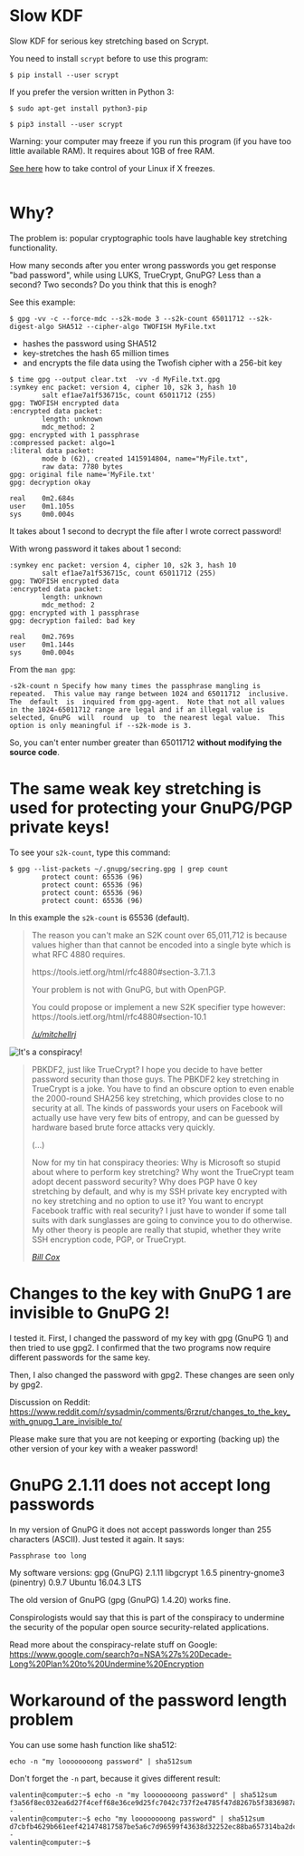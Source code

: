 Slow KDF
========

Slow KDF for serious key stretching based on Scrypt.

You need to install `scrypt` before to use this program:
```
$ pip install --user scrypt
```

If you prefer the version written in Python 3:

```
$ sudo apt-get install python3-pip
```

```
$ pip3 install --user scrypt
```
Warning: your computer may freeze if you run this program (if you have too little available RAM). It requires about 1GB of free RAM.

<a href="http://en.wikipedia.org/wiki/Magic_SysRq_key" target="_blank">See here</a> how to take control of your Linux if X freezes.

<img src="http://i.imgur.com/qdpSWw4.png" alt="" />

Why?
====

The problem is: popular cryptographic tools have laughable key stretching functionality.

How many seconds after you enter wrong passwords you get response "bad password", while using LUKS, TrueCrypt, GnuPG? Less than a second? Two seconds? Do you think that this is enogh?

See this example:

```$ gpg -vv -c --force-mdc --s2k-mode 3 --s2k-count 65011712 --s2k-digest-algo SHA512 --cipher-algo TWOFISH MyFile.txt```

* hashes the password using SHA512
* key-stretches the hash 65 million times
* and encrypts the file data using the Twofish cipher with a 256-bit key

```
$ time gpg --output clear.txt  -vv -d MyFile.txt.gpg
:symkey enc packet: version 4, cipher 10, s2k 3, hash 10
        salt ef1ae7a1f536715c, count 65011712 (255)
gpg: TWOFISH encrypted data
:encrypted data packet:
        length: unknown
        mdc_method: 2
gpg: encrypted with 1 passphrase
:compressed packet: algo=1
:literal data packet:
        mode b (62), created 1415914804, name="MyFile.txt",
        raw data: 7780 bytes
gpg: original file name='MyFile.txt'
gpg: decryption okay

real    0m2.684s
user    0m1.105s
sys     0m0.004s
```

It takes about 1 second to decrypt the file after I wrote correct password!

With wrong password it takes about 1 second:

```
:symkey enc packet: version 4, cipher 10, s2k 3, hash 10
        salt ef1ae7a1f536715c, count 65011712 (255)
gpg: TWOFISH encrypted data
:encrypted data packet:
        length: unknown
        mdc_method: 2
gpg: encrypted with 1 passphrase
gpg: decryption failed: bad key

real    0m2.769s
user    0m1.144s
sys     0m0.004s
```

From the `man gpg`:

``
 -s2k-count n
    Specify how many times the passphrase mangling is repeated.  This value may range between 1024 and
    65011712  inclusive.   The  default  is  inquired from gpg-agent.  Note that not all values in the
    1024-65011712 range are legal and if an illegal value is selected, GnuPG  will  round  up  to  the
    nearest legal value.  This option is only meaningful if --s2k-mode is 3.
``

So, you can't enter number greater than 65011712 <b>without modifying the source code</b>.

The same weak key stretching is used for protecting your GnuPG/PGP private keys!
=====

To see your `s2k-count`, type this command:

```
$ gpg --list-packets ~/.gnupg/secring.gpg | grep count
        protect count: 65536 (96)
        protect count: 65536 (96)
        protect count: 65536 (96)
        protect count: 65536 (96)
```

In this example the `s2k-count` is 65536 (default).


<blockquote>
<p>The reason you can't make an S2K count over 65,011,712 is because values higher than that cannot be encoded into a single byte which is what RFC 4880 requires.

<p>https://tools.ietf.org/html/rfc4880#section-3.7.1.3

<p>Your problem is not with GnuPG, but with OpenPGP.

<p>You could propose or implement a new S2K specifier type however: https://tools.ietf.org/html/rfc4880#section-10.1

<p><cite><a href="http://www.reddit.com/r/crypto/comments/2m86df/gnupgs_key_stretching_is_laughable/cm2b9ep">/u/mitchellrj</a></cite>
</blockquote>

<img src="http://i.imgur.com/K6dAvXn.jpg" alt="It's a conspiracy!" />

<blockquote>
<p>PBKDF2, just like TrueCrypt?  I hope you decide to have better password 
security than those guys.  The PBKDF2 key stretching in TrueCrypt is a 
joke.  You have to find an obscure option to even enable the 2000-round 
SHA256 key stretching, which provides close to no security at all.  The 
kinds of passwords your users on Facebook will actually use have very 
few bits of entropy, and can be guessed by hardware based brute force 
attacks very quickly.</p>
(...)
<p>Now for my tin hat conspiracy theories: Why is Microsoft so stupid about 
where to perform key stretching?  Why wont the TrueCrypt team adopt 
decent password security?  Why does PGP have 0 key stretching by 
default, and why is my SSH private key encrypted with no key stretching 
and no option to use it?  You want to encrypt Facebook traffic with real 
security?  I just have to wonder if some tall suits with dark sunglasses 
are going to convince you to do otherwise.  My other theory is people 
are really that stupid, whether they write SSH encryption code, PGP, or 
TrueCrypt.</p><cite><a target="_blank" href="http://www.metzdowd.com/pipermail/cryptography/2013-December/019048.html">Bill Cox</a></cite></blockquote>

Changes to the key with GnuPG 1 are invisible to GnuPG 2!
========

I tested it. First, I changed the password of my key with gpg (GnuPG 1) and then tried to use gpg2. I confirmed that the two programs now require different passwords for the same key.

Then, I also changed the password with gpg2. These changes are seen only by gpg2.

Discussion on Reddit: https://www.reddit.com/r/sysadmin/comments/6rzrut/changes_to_the_key_with_gnupg_1_are_invisible_to/

Please make sure that you are not keeping or exporting (backing up) the other version of your key with a weaker password!

GnuPG 2.1.11 does not accept long passwords
========

In my version of GnuPG it does not accept passwords longer than 255 characters (ASCII). Just tested it again. It says:

    Passphrase too long

My software versions:
    gpg (GnuPG) 2.1.11
    libgcrypt 1.6.5
    pinentry-gnome3 (pinentry) 0.9.7
    Ubuntu 16.04.3 LTS

The old version of GnuPG (gpg (GnuPG) 1.4.20) works fine.

Conspirologists would say that this is part of the conspiracy to undermine the security of the popular open source security-related applications.

Read more about the conspiracy-relate stuff on Google: https://www.google.com/search?q=NSA%27s%20Decade-Long%20Plan%20to%20Undermine%20Encryption

Workaround of the password length problem
========

You can use some hash function like sha512:

    echo -n "my loooooooong password" | sha512sum

Don't forget the `-n` part, because it gives different result:

    valentin@computer:~$ echo -n "my loooooooong password" | sha512sum
    f3a56f8ec032ea6d27f4ceff68e36ce9d25fc7042c737f2e4785f47d8267b5f3836987a0714921a8cc3f61dc1861523e92425ecdb90b522a81e0c82f4c5a224b  -
    valentin@computer:~$ echo "my loooooooong password" | sha512sum
    d7cbfb4629b661eef421474817587be5a6c7d96599f43638d32252ec88ba657314ba2dcb9c47bd2eeb6a24c8a9620f37ce570496eb758a6ae19ac30ef988eea4  -
    valentin@computer:~$ 
